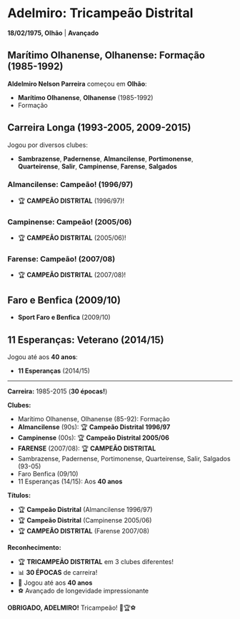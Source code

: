 # Adelmiro: Tricampeão Distrital

**18/02/1975, Olhão** | **Avançado**

## Marítimo Olhanense, Olhanense: Formação (1985-1992)

**Aldelmiro Nelson Parreira** começou em **Olhão**:
- **Marítimo Olhanense**, **Olhanense** (1985-1992)
- Formação

## Carreira Longa (1993-2005, 2009-2015)

Jogou por diversos clubes:
- **Sambrazense**, **Padernense**, **Almancilense**, **Portimonense**, **Quarteirense**, **Salir**, **Campinense**, **Farense**, **Salgados**

### Almancilense: Campeão! (1996/97)
- 🏆 **CAMPEÃO DISTRITAL** (1996/97)!

### Campinense: Campeão! (2005/06)
- 🏆 **CAMPEÃO DISTRITAL** (2005/06)!

### Farense: Campeão! (2007/08)
- 🏆 **CAMPEÃO DISTRITAL** (2007/08)!

## Faro e Benfica (2009/10)

- **Sport Faro e Benfica** (2009/10)

## 11 Esperanças: Veterano (2014/15)

Jogou até aos **40 anos**:
- **11 Esperanças** (2014/15)

---

**Carreira:** 1985-2015 (**30 épocas!**)

**Clubes:**
- Marítimo Olhanense, Olhanense (85-92): Formação
- **Almancilense** (90s): 🏆 **Campeão Distrital 1996/97**
- **Campinense** (00s): 🏆 **Campeão Distrital 2005/06**
- **FARENSE** (2007/08): 🏆 **CAMPEÃO DISTRITAL**
- Sambrazense, Padernense, Portimonense, Quarteirense, Salir, Salgados (93-05)
- Faro Benfica (09/10)
- 11 Esperanças (14/15): Aos **40 anos**

**Títulos:**
- 🏆 **Campeão Distrital** (Almancilense 1996/97)
- 🏆 **Campeão Distrital** (Campinense 2005/06)
- 🏆 **CAMPEÃO DISTRITAL** (Farense 2007/08)

**Reconhecimento:**
- 🏆 **TRICAMPEÃO DISTRITAL** em 3 clubes diferentes!
- 📊 **30 ÉPOCAS** de carreira!
- 💪 Jogou até aos **40 anos**
- ⚽ Avançado de longevidade impressionante

**OBRIGADO, ADELMIRO!** Tricampeão! 🦁🏆⚽
